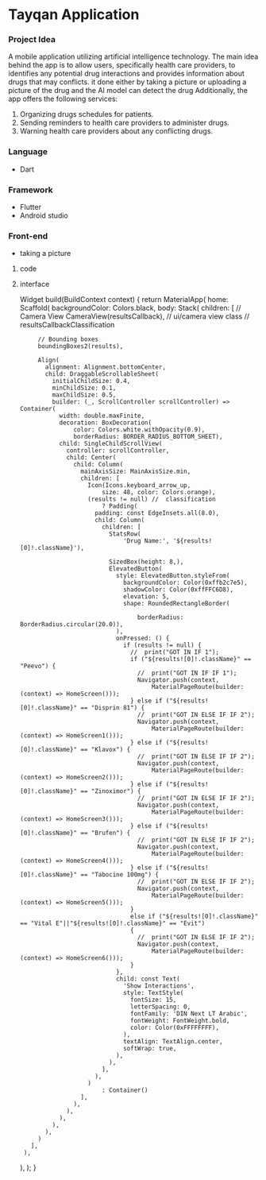 # Tayqan Application
### Project Idea
A mobile application utilizing artificial intelligence technology. The main idea behind the app is to allow users, specifically health care providers, to identifies any potential drug interactions and provides information about drugs that may conflicts. it done either by taking a picture or uploading a picture of the drug and the AI model can detect the drug Additionally, the app offers the following services:
1. Organizing drugs schedules for patients.
2. Sending reminders to health care providers to administer drugs.
3. Warning health care providers about any conflicting drugs.


### Language
* Dart

### Framework
* Flutter
* Android studio

### Front-end
* taking a picture
1. code
2. interface

   Widget build(BuildContext context) {
    return MaterialApp(
      home: Scaffold(
        backgroundColor: Colors.black,
        body: Stack(
          children: <Widget>[
            // Camera View
            CameraView(resultsCallback), // ui/camera view class // resultsCallbackClassification

            // Bounding boxes
            boundingBoxes2(results),

            Align(
              alignment: Alignment.bottomCenter,
              child: DraggableScrollableSheet(
                initialChildSize: 0.4,
                minChildSize: 0.1,
                maxChildSize: 0.5,
                builder: (_, ScrollController scrollController) => Container(
                  width: double.maxFinite,
                  decoration: BoxDecoration(
                      color: Colors.white.withOpacity(0.9),
                      borderRadius: BORDER_RADIUS_BOTTOM_SHEET),
                  child: SingleChildScrollView(
                    controller: scrollController,
                    child: Center(
                      child: Column(
                        mainAxisSize: MainAxisSize.min,
                        children: [
                          Icon(Icons.keyboard_arrow_up,
                              size: 48, color: Colors.orange),
                          (results != null) //  classification
                              ? Padding(
                            padding: const EdgeInsets.all(8.0),
                            child: Column(
                              children: [
                                StatsRow(
                                    'Drug Name:', '${results![0]!.className}'),

                                SizedBox(height: 8,),
                                ElevatedButton(
                                  style: ElevatedButton.styleFrom(
                                    backgroundColor: Color(0xffb2c7e5),
                                    shadowColor: Color(0xffFFC6D8),
                                    elevation: 5,
                                    shape: RoundedRectangleBorder(
                                  
                                        borderRadius: BorderRadius.circular(20.0)),
                                  ),
                                  onPressed: () {
                                    if (results != null) {
                                      //  print("GOT IN IF 1");
                                      if ("${results![0]!.className}" == "Peevo") {
                                        //  print("GOT IN IF IF 1");
                                        Navigator.push(context,
                                            MaterialPageRoute(builder: (context) => HomeScreen()));
                                      } else if ("${results![0]!.className}" == "Disprin 81") {
                                        //  print("GOT IN ELSE IF IF 2");
                                        Navigator.push(context,
                                            MaterialPageRoute(builder: (context) => HomeScreen1()));
                                      } else if ("${results![0]!.className}" == "Klavox") {
                                        //  print("GOT IN ELSE IF IF 2");
                                        Navigator.push(context,
                                            MaterialPageRoute(builder: (context) => HomeScreen2()));
                                      } else if ("${results![0]!.className}" == "Zinoximor") {
                                        //  print("GOT IN ELSE IF IF 2");
                                        Navigator.push(context,
                                            MaterialPageRoute(builder: (context) => HomeScreen3()));
                                      } else if ("${results![0]!.className}" == "Brufen") {
                                        //  print("GOT IN ELSE IF IF 2");
                                        Navigator.push(context,
                                            MaterialPageRoute(builder: (context) => HomeScreen4()));
                                      } else if ("${results![0]!.className}" == "Tabocine 100mg") {
                                        //  print("GOT IN ELSE IF IF 2");
                                        Navigator.push(context,
                                            MaterialPageRoute(builder: (context) => HomeScreen5()));
                                      }
                                      else if ("${results![0]!.className}" == "Vital E"||"${results![0]!.className}" == "Evit")
                                      {
                                        //  print("GOT IN ELSE IF IF 2");
                                        Navigator.push(context,
                                            MaterialPageRoute(builder: (context) => HomeScreen6()));
                                      }
                                  },
                                  child: const Text(
                                    'Show Interactions',
                                    style: TextStyle(
                                      fontSize: 15,
                                      letterSpacing: 0,
                                      fontFamily: 'DIN Next LT Arabic',
                                      fontWeight: FontWeight.bold,
                                      color: Color(0xFFFFFFFF),
                                    ),
                                    textAlign: TextAlign.center,
                                    softWrap: true,
                                  ),
                                ),
                              ],
                            ),
                          )
                              : Container()
                        ],
                      ),
                    ),
                  ),
                ),
              ),
            )
          ],
        ),
      ),
    );
  }
